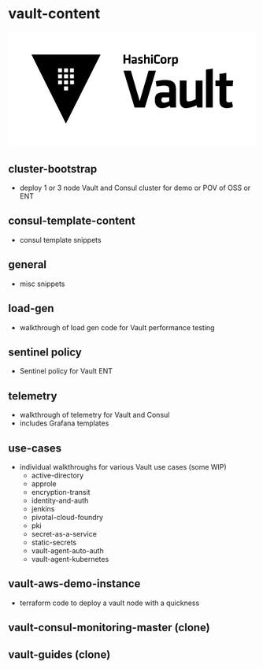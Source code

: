 # vault-content

![diagram](/images/Vault_PrimaryLogo_FullColor.png)

## cluster-bootstrap

- deploy 1 or 3 node Vault and Consul cluster for demo or POV of OSS or ENT

## consul-template-content

- consul template snippets

## general

- misc snippets

## load-gen

- walkthrough of load gen code for Vault performance testing

## sentinel policy

- Sentinel policy for Vault ENT

## telemetry

- walkthrough of telemetry for Vault and Consul
- includes Grafana templates

## use-cases

- individual walkthroughs for various Vault use cases (some WIP)
	- active-directory
	- approle
	- encryption-transit
	- identity-and-auth
	- jenkins
	- pivotal-cloud-foundry
	- pki
	- secret-as-a-service
	- static-secrets
	- vault-agent-auto-auth
	- vault-agent-kubernetes

## vault-aws-demo-instance

- terraform code to deploy a vault node with a quickness

## vault-consul-monitoring-master (clone)

## vault-guides (clone)